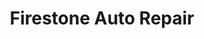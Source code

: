 ---
title: "Firestone Auto Repair"
url: /saint-petersburg/firestone-auto-repair/
shop: car repair
---